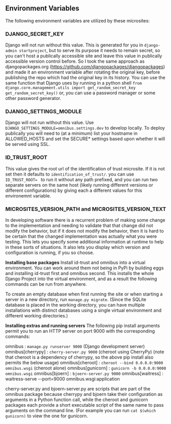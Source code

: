 ## Environment Variables
The following environment variables are utilized by these microsites:

### DJANGO\_SECRET\_KEY
Django will not run without this value.  This is generated for you in
`django-admin startproject`, but to serve its purpose it needs to remain
secret, so you can't host a publically accessible site and leave this value in
publically accessible version control before. So I took the same approach as
djangopackages.org (https://github.com/djangopackages/djangopackages) and made
it an environment variable after rotating the original key, before publishing
the repo which had the original key in its history. You can use the same
function that Django uses by running in a python shell
`from django.core.management.utils import get_random_secret_key`
`get_random_secret_key()`
or, you can use a password manager or some other password generator.

### DJANGO\_SETTINGS\_MODULE
Django will not run without this value. Use
`DJANGO_SETTINGS_MODULE=omnibus.settings.dev` to develop locally.  To deploy
publically you will need to (at a minimum) list your hostname in
ALLOWED\_HOSTS and set the SECURE\* settings based upon whether it will be
served using SSL.

### ID\_TRUST\_ROOT
This value gives the root url of the identification of trust microsite. If it
is not set then it defaults to `identification_of_trust/`. you can use
`ID_TRUST_ROOT= ` to run it without any path prefixed, and you can run two
separate servers on the same host (likely running different versions or
different configurations) by giving each a different values for this
environemnt variable.

### MICROSITES\_VERSION\_PATH and MICROSITES\_VERSION\_TEXT
In developing software there is a recurrent problem of making some change to
the implementation and needing to validate that that change did not modify the
behavior, but if it does not modify the behavior, then it is hard to be certain
that the changed implementation was actually what you were testing. This lets
you specify some additional information at runtime to help in these sorts of
situations. It also lets you display which version and configuration is
running, if you so choose.

**Installing base packages**
Install id-trust and omnibus into a virtual environment. You can work
around them not being in PyPi by building eggs and installing id-trust
first and omnibus second. This installs the whole Django Project into
the virtual environment, and as a result the following commands can be
run from anywhere.

To create an empty database when first running the site or when
starting a server in a new directory, run `manage.py migrate`. (Since
the SQLite database is placed in the working directory, you can have
multiple installations with distinct databases using a single virtual
environment and different working directories.)

**Installing extras and running servers**
The following pip install arguments permit you to run an HTTP server on port
9000 with the corresponding commands:

omnibus : `manage.py runserver 9000` (Django development server)
omnibus[cherrypy] : `cherry-server.py 9000` (cheroot using CherryPy)
(note that cheroot is a dependency of cherrypy, so the above pip install also
permits the below usage)
omnibus[cheroot] : `cheroot --bind 0.0.0.0:9000 omnibus.wsgi` (cheroot alone)
omnibus[gunicorn] : `gunicorn -b 0.0.0.0:9000 omnibus.wsgi`
omnibus[bjoern] : `bjoern-server.py 9000`
omnibus[waitress] : waitress-serve --port=9000 omnibus.wsgi:application

cherry-server.py and bjoern-server.py are scripts that are part of the omnibus
package because cherrypy and bjoern take their configuration as arguments in a
Python function call, while the cheroot and gunicorn packages each provide a
short executable script of the same name to pass arguments on the command line.
(For example you can run `cat $(which gunicorn)` to view the one for gunicorn.
